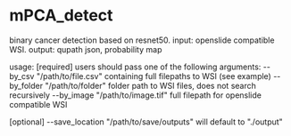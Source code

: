 # mPCA_detect
binary cancer detection based on resnet50. 
input: openslide compatible WSI. 
output: qupath json, probability map


usage:
[required] users should pass one of the following arguments:
    --by_csv "/path/to/file.csv" containing full filepaths to WSI (see example)
    --by_folder "/path/to/folder" folder path to WSI files, does not search recursively
    --by_image "/path/to/image.tif" full filepath for openslide compatible WSI

[optional] 
    --save_location "/path/to/save/outputs" will default to "./output"
